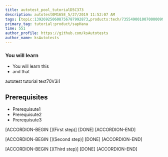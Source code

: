 ```yaml
---
title: autotest_pool_tutorialD5C373
description: autotest0M165E_5/27/2019 11:52:07 AM
tags: [topic:139269250608756787992873,products:tech/73554900100700000996,tutorial:experience/advanced]
primary_tag: tutorial:product/sapHana
time: 551
author_profile: https://github.com/ksAutotests
author_name: ksAutotests
---
```

### You will learn
- You will learn this
- and that

autotest tutorial text70V3i1

## Prerequisites
- Prerequisute1
- Prerequisute2
- Prerequisute3

[ACCORDION-BEGIN [](First step)]
[DONE]
[ACCORDION-END]

[ACCORDION-BEGIN [](Second step)]
[DONE]
[ACCORDION-END]

[ACCORDION-BEGIN [](Third step)]
[DONE]
[ACCORDION-END]

